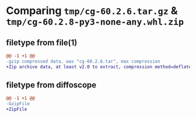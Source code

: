 # Comparing `tmp/cg-60.2.6.tar.gz` & `tmp/cg-60.2.8-py3-none-any.whl.zip`

## filetype from file(1)

```diff
@@ -1 +1 @@
-gzip compressed data, was "cg-60.2.6.tar", max compression
+Zip archive data, at least v2.0 to extract, compression method=deflate
```

## filetype from diffoscope

```diff
@@ -1 +1 @@
-GzipFile
+ZipFile
```

